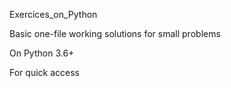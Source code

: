 Exercices_on_Python

 Basic one-file working solutions for small problems 
 
 On Python 3.6+

 For quick access

